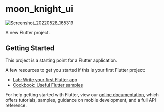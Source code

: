 # moon_knight_ui

![Screenshot_20220528_165319](https://user-images.githubusercontent.com/66803809/170830958-80879f1d-7a5d-4ec0-a135-2868cb3bb22d.png)

A new Flutter project.

## Getting Started

This project is a starting point for a Flutter application.

A few resources to get you started if this is your first Flutter project:

- [Lab: Write your first Flutter app](https://flutter.dev/docs/get-started/codelab)
- [Cookbook: Useful Flutter samples](https://flutter.dev/docs/cookbook)

For help getting started with Flutter, view our
[online documentation](https://flutter.dev/docs), which offers tutorials,
samples, guidance on mobile development, and a full API reference.
